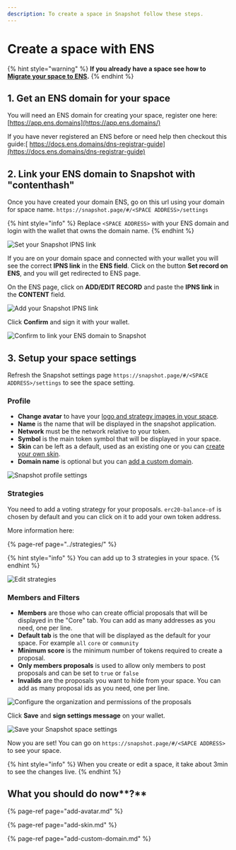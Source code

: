 ```yaml
---
description: To create a space in Snapshot follow these steps.
---
```


# Create a space with ENS

{% hint style="warning" %}
**If you already have a space see how to** [**Migrate your space to ENS**](migrate.md)**.**
{% endhint %}

## 1. Get an ENS domain for your space

You will need an ENS domain for creating your space, register one here:  
[https://app.ens.domains](https://app.ens.domains/)

If you have never registered an ENS before or need help then checkout this guide:[ https://docs.ens.domains/dns-registrar-guide](https://docs.ens.domains/dns-registrar-guide)

## 2. Link your ENS domain to Snapshot with "contenthash"

Once you have created your domain ENS, go on this url using your domain for space name. `https://snapshot.page/#/<SPACE ADDRESS>/settings`

{% hint style="info" %}
Replace `<SPACE ADDRESS>` with your ENS domain and login with the wallet that owns the domain name.
{% endhint %}

![Set your Snapshot IPNS link](../.gitbook/assets/capture-de-cran-2020-12-20-a-11.09.23.png)

If you are on your domain space and connected with your wallet you will see the correct **IPNS link** in the **ENS field**. Click on the button **Set record on ENS**, and you will get redirected to ENS page.

On the ENS page, click on **ADD/EDIT RECORD** and paste the **IPNS link** in the **CONTENT** field.

![Add your Snapshot IPNS link](../.gitbook/assets/image%20%283%29.png)

Click **Confirm** and sign it with your wallet.

![Confirm to link your ENS domain to Snapshot](../.gitbook/assets/image%20%285%29.png)

## **3. Setup your space settings**

Refresh the Snapshot settings page `https://snapshot.page/#/<SPACE ADDRESS>/settings` to see the space setting.

### Profile

* **Change avatar** to have your [logo and strategy images in your space](add-avatar.md#add-your-space-logo-and-strategy-image-s).
* **Name** is the name that will be displayed in the snapshot application.
* **Network** must be the network relative to your token.
* **Symbol** is the main token symbol that will be displayed in your space.
* **Skin** can be left as a default, used as an existing one or you can [create your own skin](add-skin.md#add-your-skin).
* **Domain name** is optional but you can [add a custom domain](add-custom-domain.md#add-a-custom-domain).

![Snapshot profile settings](../.gitbook/assets/capture-de-cran-2020-12-20-a-11.47.31.png)

### **Strategies**

You need to add a voting strategy for your proposals. `erc20-balance-of` is chosen by default and you can click on it to add your own token address.

More information here:

{% page-ref page="../strategies/" %}

{% hint style="info" %}
You can add up to 3 strategies in your space.
{% endhint %}

![Edit strategies](../.gitbook/assets/capture-de-cran-2020-12-20-a-12.19.09.png)

### Members and Filters

* **Members** are those who can create official proposals that will be displayed in the "Core" tab. You can add as many addresses as you need, one per line.
* **Default tab** is the one that will be displayed as the default for your space. For example `all` `core` or `community`
* **Minimum score** is the minimum number of tokens required to create a proposal.
* **Only members proposals** is used to allow only members to post proposals and can be set to `true` or `false`
* **Invalids** are the proposals you want to hide from your space. You can add as many proposal ids as you need, one per line.

![Configure the organization and permissions of the proposals](../.gitbook/assets/capture-de-cran-2020-12-20-a-12.25.49.png)

Click **Save** and **sign settings message** on your wallet.

![Save your Snapshot space settings](../.gitbook/assets/capture-de-cran-2020-12-20-a-12.43.25.png)

Now you are set! You can go on `https://snapshot.page/#/<SAPCE ADDRESS>` to see your space.

{% hint style="info" %}
When you create or edit a space, it take about 3min to see the changes live.
{% endhint %}

## What you should do now**?**

{% page-ref page="add-avatar.md" %}

{% page-ref page="add-skin.md" %}

{% page-ref page="add-custom-domain.md" %}

